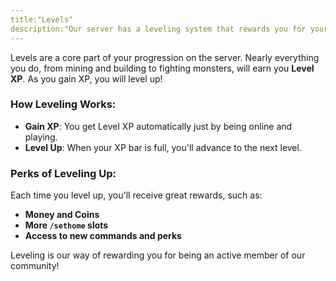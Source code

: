 ```yaml
---
title:"Levels"
description:"Our server has a leveling system that rewards you for your playtime. The more you play, the more perks you unlock!"
---
```


Levels are a core part of your progression on the server. Nearly everything you do, from mining and building to fighting monsters, will earn you **Level XP**. As you gain XP, you will level up!

### How Leveling Works:

*   **Gain XP**: You get Level XP automatically just by being online and playing.
*   **Level Up**: When your XP bar is full, you'll advance to the next level.

### Perks of Leveling Up:

Each time you level up, you'll receive great rewards, such as:

*   **Money and Coins**
*   **More `/sethome` slots**
*   **Access to new commands and perks**

Leveling is our way of rewarding you for being an active member of our community!